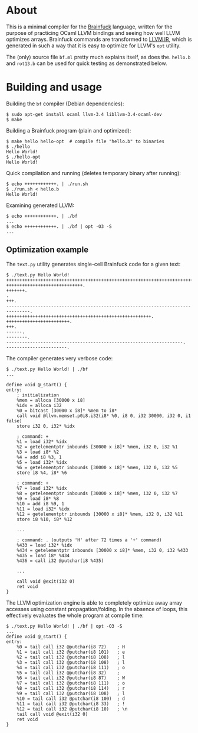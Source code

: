 About
=====

This is a minimal compiler for the
[Brainfuck](https://en.wikipedia.org/wiki/Brainfuck) language, written for the
purpose of practicing OCaml LLVM bindings and seeing how well LLVM optimizes
arrays. Brainfuck commands are transformed to [LLVM
IR](http://llvm.org/docs/LangRef.html), which is generated in such a way that
it is easy to optimize for LLVM's `opt` utility.

The (only) source file `bf.ml` pretty much explains itself, as does the.
`hello.b` and `rot13.b` can be used for quick testing as demonstrated below.


Building and usage
==================

Building the `bf` compiler (Debian dependencies):

    $ sudo apt-get install ocaml llvm-3.4 libllvm-3.4-ocaml-dev
    $ make

Building a Brainfuck program (plain and optimized):

    $ make hello hello-opt  # compile file "hello.b" to binaries
    $ ./hello
    Hello World!
    $ ./hello-opt
    Hello World!

Quick compilation and running (deletes temporary binary after running):

    $ echo ++++++++++++. | ./run.sh
    $ ./run.sh < hello.b
    Hello World!

Examining generated LLVM:

    $ echo ++++++++++++. | ./bf
    ...
    $ echo ++++++++++++. | ./bf | opt -O3 -S
    ...


Optimization example
--------------------

The `text.py` utility generates single-cell Brainfuck code for a given text:

    $ ./text.py Hello World!
    ++++++++++++++++++++++++++++++++++++++++++++++++++++++++++++++++++++++++.
    +++++++++++++++++++++++++++++.
    +++++++.
    .
    +++.
    -------------------------------------------------------------------------------.
    +++++++++++++++++++++++++++++++++++++++++++++++++++++++.
    ++++++++++++++++++++++++.
    +++.
    ------.
    --------.
    -------------------------------------------------------------------.
    -----------------------.

The compiler generates very verbose code:

    $ ./text.py Hello World! | ./bf
    ...

    define void @_start() {
    entry:
        ; initialization
        %mem = alloca [30000 x i8]
        %idx = alloca i32
        %0 = bitcast [30000 x i8]* %mem to i8*
        call void @llvm.memset.p0i8.i32(i8* %0, i8 0, i32 30000, i32 0, i1 false)
        store i32 0, i32* %idx

        ; command: +
        %1 = load i32* %idx
        %2 = getelementptr inbounds [30000 x i8]* %mem, i32 0, i32 %1
        %3 = load i8* %2
        %4 = add i8 %3, 1
        %5 = load i32* %idx
        %6 = getelementptr inbounds [30000 x i8]* %mem, i32 0, i32 %5
        store i8 %4, i8* %6

        ; command: +
        %7 = load i32* %idx
        %8 = getelementptr inbounds [30000 x i8]* %mem, i32 0, i32 %7
        %9 = load i8* %8
        %10 = add i8 %9, 1
        %11 = load i32* %idx
        %12 = getelementptr inbounds [30000 x i8]* %mem, i32 0, i32 %11
        store i8 %10, i8* %12

        ...

        ; command: . (outputs 'H' after 72 times a '+' command)
        %433 = load i32* %idx
        %434 = getelementptr inbounds [30000 x i8]* %mem, i32 0, i32 %433
        %435 = load i8* %434
        %436 = call i32 @putchar(i8 %435)

        ...

        call void @exit(i32 0)
        ret void
    }

The LLVM optimization engine is able to completely optimize away array accesses
using constant propagation/folding. In the absence of loops, this effectively
evaluates the whole program at compile time:

    $ ./text.py Hello World! | ./bf | opt -O3 -S
    ...
    define void @_start() {
    entry:
        %0 = tail call i32 @putchar(i8 72)    ; H
        %1 = tail call i32 @putchar(i8 101)   ; e
        %2 = tail call i32 @putchar(i8 108)   ; l
        %3 = tail call i32 @putchar(i8 108)   ; l
        %4 = tail call i32 @putchar(i8 111)   ; o
        %5 = tail call i32 @putchar(i8 32)    ;
        %6 = tail call i32 @putchar(i8 87)    ; W
        %7 = tail call i32 @putchar(i8 111)   ; o
        %8 = tail call i32 @putchar(i8 114)   ; r
        %9 = tail call i32 @putchar(i8 108)   ; l
        %10 = tail call i32 @putchar(i8 100)  ; d
        %11 = tail call i32 @putchar(i8 33)   ; !
        %12 = tail call i32 @putchar(i8 10)   ; \n
        tail call void @exit(i32 0)
        ret void
    }

